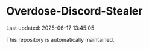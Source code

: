 # Overdose-Discord-Stealer

Last updated: 2025-06-17 13:45:05

This repository is automatically maintained.
